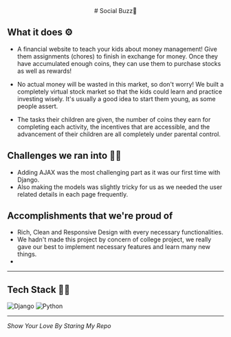 <div align="center">
# Social Buzz📱
</div>

## What it does ⚙️
- A financial website to teach your kids about money management! Give them assignments (chores) to finish in exchange for money. Once they have accumulated enough coins, they can use them to purchase stocks as well as rewards!

- No actual money will be wasted in this market, so don't worry! We built a completely virtual stock market so that the kids could learn and practice investing wisely. It's usually a good idea to start them young, as some people assert.

- The tasks their children are given, the number of coins they earn for completing each activity, the incentives that are accessible, and the advancement of their children are all completely under parental control.

## Challenges we ran into 🏃‍♂️
- Adding AJAX was the most challenging part as it was our first time with Django.
- Also making the models was slightly tricky for us as we needed the user related details in each page frequently.

## Accomplishments that we're proud of
- Rich, Clean and Responsive Design with every necessary functionalities. 
- We hadn't made this project by concern of college project, we really gave our best to implement necessary features and learn many new things.
- 
---

## Tech Stack 👨‍💻

![Django](https://img.shields.io/badge/django-%23323330.svg?style=for-the-badge&logo=django&logoColor=%23F7DF1E)
![Python](https://img.shields.io/badge/python-%234ea94b.svg?style=for-the-badge&logo=python&logoColor=white)


---

*Show Your Love By Staring My Repo*
